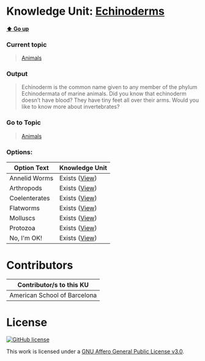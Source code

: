 # Knowledge Unit: [Echinoderms](../../knowledge_units/animals/echinoderms.md)

#### [:arrow_up: Go up](../../topics/animals.md)
### Current topic
> [Animals](../../topics/animals.md)
### Output
> Echinoderm is the common name given to any member of the phylum Echinodermata of marine animals. Did you know that echinoderm doesn’t have blood? They have tiny feet all over their arms. Would you like to know more about invertebrates?
### Go to Topic
> [Animals](../../topics/animals.md)

### Options: 

| Option Text | Knowledge Unit |
| - | - |  
| Annelid Worms  |  Exists ([View](../../knowledge_units/animals/annelid-worms.md))  |  
| Arthropods  |  Exists ([View](../../knowledge_units/animals/arthropods.md))  |  
| Coelenterates  |  Exists ([View](../../knowledge_units/animals/coelenterates.md))  |  
| Flatworms  |  Exists ([View](../../knowledge_units/animals/flatworms.md))  |  
| Molluscs  |  Exists ([View](../../knowledge_units/animals/molluscs.md))  |  
| Protozoa  |  Exists ([View](../../knowledge_units/animals/protozoa.md))  |  
| No, I&#039;m OK!  |  Exists ([View](../../knowledge_units/animals/no-im-ok.md))  | 

# Contributors

| Contributor/s to this KU |
| - | 
| American School of Barcelona |

# License
[![GitHub license](https://img.shields.io/github/license/inbrainz/cerebro)](https://github.com/inbrainz/cerebro/blob/master/LICENSE)

This work is licensed under a [GNU Affero General Public License v3.0](https://www.gnu.org/licenses/agpl-3.0.txt).